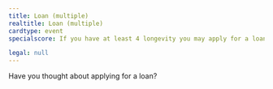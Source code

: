 ```yaml
---
title: Loan (multiple)
realtitle: Loan (multiple)
cardtype: event
specialscore: If you have at least 4 longevity you may apply for a loan. If you choose to take this offer, gain 200% of your current profit score but lose 2 points of profit from your active products per turn for the next four turns.

legal: null
---
```

Have you thought about applying for a loan?
